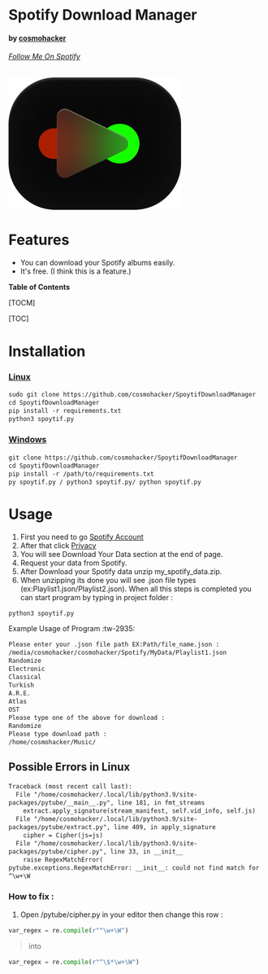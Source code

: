 # Spotify Download Manager
#### by [cosmohacker](https://github.com/cosmohacker)
###### [Follow Me On Spotify](https://open.spotify.com/user/217cixzitjjw52l67325r3ypi?si=688baa4151194411)

[![Spoytif Logo](https://raw.githubusercontent.com/cosmohacker/github-components/main/spoytif.png "Spoytif Logo")](https://github.com/cosmohacker/SpoytifDownloadManager "Spoytif Logo")

# Features

- You can download your Spotify albums easily.
- It's free. (I think this is a feature.)

**Table of Contents**

[TOCM]

[TOC]

# Installation
### [Linux](https://c.tenor.com/epNMHGvRyHcAAAAd/gigachad-chad.gif)
    sudo git clone https://github.com/cosmohacker/SpoytifDownloadManager
    cd SpoytifDownloadManager
    pip install -r requirements.txt
    python3 spoytif.py

### [Windows](https://www.dictionary.com/e/slang/normie/)
```shell
git clone https://github.com/cosmohacker/SpoytifDownloadManager
cd SpoytifDownloadManager
pip install -r /path/to/requirements.txt
py spoytif.py / python3 spoytif.py/ python spoytif.py
```

# Usage

1. First you need to go [Spotify Account](https://www.spotify.com/tr/account/overview/?utm_source=spotify&utm_medium=menu&utm_campaign=your_account)
2. After that click [Privacy](https://www.spotify.com/tr/account/privacy/)
3. You will see Download Your Data section at the end of page.
4. Request your data from Spotify.
5. After Download your Spotify data unzip my_spotify_data.zip.
6. When unzipping its done you will see .json file types (ex:Playlist1.json/Playlist2.json).
When all this  steps is completed you can start program by typing in project folder : 

```shell
python3 spoytif.py
```
Example Usage of Program 	:tw-2935: 
```shell
Please enter your .json file path EX:Path/file_name.json :
/media/cosmohacker/cosmohacker/Spotify/MyData/Playlist1.json
Randomize
Electronic
Classical
Turkish
A.R.E.
Atlas
OST
Please type one of the above for download : 
Randomize
Please type download path : 
/home/cosmohacker/Music/
```



## Possible Errors in Linux

```shell
Traceback (most recent call last):
  File "/home/cosmohacker/.local/lib/python3.9/site-packages/pytube/__main__.py", line 181, in fmt_streams
    extract.apply_signature(stream_manifest, self.vid_info, self.js)
  File "/home/cosmohacker/.local/lib/python3.9/site-packages/pytube/extract.py", line 409, in apply_signature
    cipher = Cipher(js=js)
  File "/home/cosmohacker/.local/lib/python3.9/site-packages/pytube/cipher.py", line 33, in __init__
    raise RegexMatchError(
pytube.exceptions.RegexMatchError: __init__: could not find match for ^\w+\W

```
### How to fix : 
1. Open /pytube/cipher.py in your editor then change this row : 

```python
var_regex = re.compile(r"^\w+\W")
```
> into

```python
var_regex = re.compile(r"^\$*\w+\W")
```
